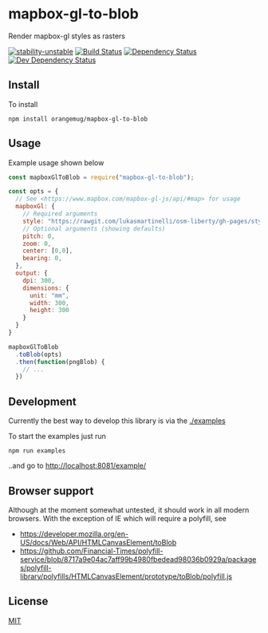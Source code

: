 # mapbox-gl-to-blob
Render mapbox-gl styles as rasters

[![stability-unstable](https://img.shields.io/badge/stability-unstable-yellow.svg)][stability]
[![Build Status](https://circleci.com/gh/orangemug/mapbox-gl-to-blob.png?style=shield)][circleci]
[![Dependency Status](https://david-dm.org/orangemug/mapbox-gl-to-blob.svg)][dm-prod]
[![Dev Dependency Status](https://david-dm.org/orangemug/mapbox-gl-to-blob/dev-status.svg)][dm-dev]

[stability]:   https://github.com/orangemug/stability-badges#unstable
[circleci]:    https://circleci.com/gh/orangemug/mapbox-gl-to-blob
[dm-prod]:     https://david-dm.org/orangemug/mapbox-gl-to-blob
[dm-dev]:      https://david-dm.org/orangemug/mapbox-gl-to-blob#info=devDependencies



## Install
To install

```
npm install orangemug/mapbox-gl-to-blob
```


## Usage
Example usage shown below

```js
const mapboxGlToBlob = require("mapbox-gl-to-blob");

const opts = {
  // See <https://www.mapbox.com/mapbox-gl-js/api/#map> for usage
  mapboxGl: {
    // Required arguments
    style: "https://rawgit.com/lukasmartinelli/osm-liberty/gh-pages/style.json",
    // Optional arguments (showing defaults)
    pitch: 0,
    zoom: 0,
    center: [0,0],
    bearing: 0,
  },
  output: {
    dpi: 300,
    dimensions: {
      unit: "mm",
      width: 300,
      height: 300
    }
  }
}

mapboxGlToBlob
  .toBlob(opts)
  .then(function(pngBlob) {
    // ...
  })
```



## Development
Currently the best way to develop this library is via the [./examples](/examples)

To start the examples just run

```
npm run examples
```

..and go to <http://localhost:8081/example/>



## Browser support
Although at the moment somewhat untested, it should work in all modern browsers. With the exception of IE which will require a polyfill, see

 - https://developer.mozilla.org/en-US/docs/Web/API/HTMLCanvasElement/toBlob
 - https://github.com/Financial-Times/polyfill-service/blob/8717a9e04ac7aff99b4980fbedead98036b0929a/packages/polyfill-library/polyfills/HTMLCanvasElement/prototype/toBlob/polyfill.js


## License
[MIT](LICENSE)

